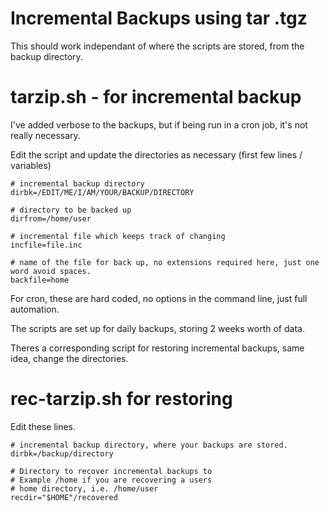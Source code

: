 # Incremental Backups using tar .tgz

This should work independant of where the scripts are stored, from the backup directory.

# tarzip.sh - for incremental backup

I've added verbose to the backups, but if being run in a cron job, it's not really necessary.

Edit the script and update the directories as necessary (first few lines / variables)

~~~
# incremental backup directory
dirbk=/EDIT/ME/I/AM/YOUR/BACKUP/DIRECTORY

# directory to be backed up
dirfrom=/home/user

# incremental file which keeps track of changing
incfile=file.inc

# name of the file for back up, no extensions required here, just one word avoid spaces.
backfile=home
~~~

For cron, these are hard coded, no options in the command line, just full automation.

The scripts are set up for daily backups, storing 2 weeks worth of data.

Theres a corresponding script for restoring incremental backups, same idea, change the directories.

# rec-tarzip.sh for restoring

Edit these lines.
~~~
# incremental backup directory, where your backups are stored.
dirbk=/backup/directory

# Directory to recover incremental backups to
# Example /home if you are recovering a users
# home directory, i.e. /home/user
recdir="$HOME"/recovered
~~~
